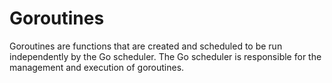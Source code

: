 # Goroutines

Goroutines are functions that are created and scheduled to be run independently by the Go scheduler. The Go scheduler is responsible for the
management and execution of goroutines.